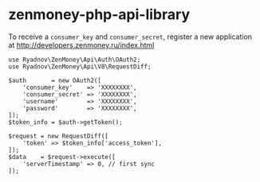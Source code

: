 # zenmoney-php-api-library

To receive a `consumer_key` and `consumer_secret`, register a new application at http://developers.zenmoney.ru/index.html

```
use Ryadnov\ZenMoney\Api\Auth\OAuth2;
use Ryadnov\ZenMoney\Api\V8\RequestDiff;

$auth       = new OAuth2([
    'consumer_key'    => 'XXXXXXXX',
    'consumer_secret' => 'XXXXXXXX',
    'username'        => 'XXXXXXXX',
    'password'        => 'XXXXXXXX',
]);
$token_info = $auth->getToken();

$request = new RequestDiff([
    'token' => $token_info['access_token'],
]);
$data    = $request->execute([
    'serverTimestamp' => 0, // first sync
]);

```